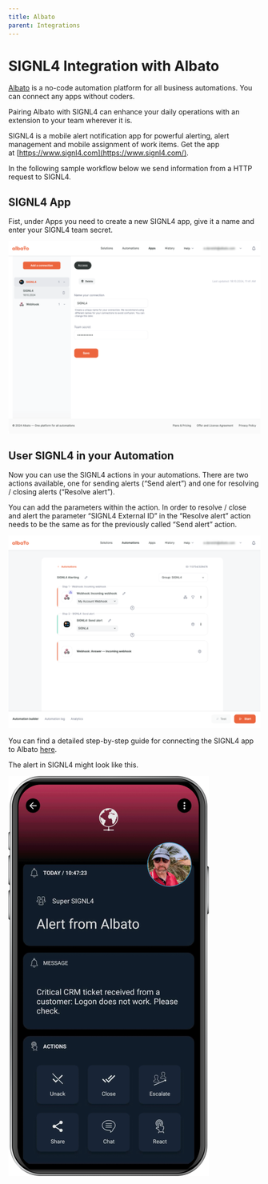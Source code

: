```yaml
---
title: Albato
parent: Integrations
---
```


# SIGNL4 Integration with Albato

[Albato](https://albato.com/) is a no-code automation platform for all business automations. You can connect any apps without coders.

Pairing Albato with SIGNL4 can enhance your daily operations with an extension to your team wherever it is.

SIGNL4 is a mobile alert notification app for powerful alerting, alert management and mobile assignment of work items. Get the app at [https://www.signl4.com](https://www.signl4.com/).

In the following sample workflow below we send information from a HTTP request to SIGNL4.

## SIGNL4 App

Fist, under Apps you need to create a new SIGNL4 app, give it a name and enter your SIGNL4 team secret.

![Add a App in Albato](add-a-app-in-albato.png)

## User SIGNL4 in your Automation

Now you can use the SIGNL4 actions in your automations. There are two actions available, one for sending alerts (“Send alert”) and one for resolving / closing alerts (“Resolve alert”).

You can add the parameters within the action. In order to resolve / close and alert the parameter “SIGNL4 External ID” in the “Resolve alert” action needs to be the same as for the previously called “Send alert” action.

![Albato Automation](albato-automation.png)

You can find a detailed step-by-step guide for connecting the SIGNL4 app to Albato [here](https://albato.com/blog/publications/signl4-automation-to-optimize-your-alerting-system).

The alert in SIGNL4 might look like this.

![SIGNL4 Alert](signl4-albato.png)
